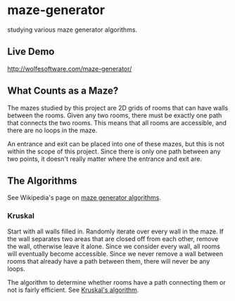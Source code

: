 # maze-generator

studying various maze generator algorithms.

## Live Demo

http://wolfesoftware.com/maze-generator/

## What Counts as a Maze?

The mazes studied by this project are 2D grids of rooms that can have walls between the rooms.
Given any two rooms, there must be exactly one path that connects the two rooms.
This means that all rooms are accessible, and there are no loops in the maze.

An entrance and exit can be placed into one of these mazes, but this is not within the scope of this project.
Since there is only one path between any two points, it doesn't really matter where the entrance and exit are.

## The Algorithms

See Wikipedia's page on [maze generator algorithms](http://en.wikipedia.org/wiki/Maze_generation_algorithm).

### Kruskal

Start with all walls filled in.
Randomly iterate over every wall in the maze.
If the wall separates two areas that are closed off from each other, remove the wall, otherwise leave it alone.
Since we consider every wall, all rooms will eventually become accessible.
Since we never remove a wall between rooms that already have a path between them, there will never be any loops.

The algorithm to determine whether rooms have a path connecting them or not is fairly efficient.
See [Kruskal's algorithm](http://en.wikipedia.org/wiki/Kruskal%27s_algorithm).

